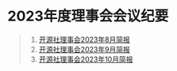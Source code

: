 # 2023年度理事会会议纪要

> 1.  [开源社理事会2023年8月简报][1]
> 2.  [开源社理事会2023年9月简报][2]
> 3.  [开源社理事会2023年10月简报][3]

[1]: https://kaiyuanshe.feishu.cn/wiki/W1sGw5kN9i4pWfkgiJMcMpBxnyf
[2]: https://kaiyuanshe.feishu.cn/wiki/FUXDwLdpOiSRhakwOkCco8vqnYd
[3]: https://kaiyuanshe.feishu.cn/wiki/ZDWowk9OciridRkkkgUcaBEDnnd
